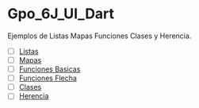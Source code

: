 # Gpo_6J_UI_Dart
Ejemplos de Listas Mapas Funciones Clases y Herencia.
- [ ] [Listas](https://dartpad.dartlang.org/fdf75ec017f5f9ee174c0990cb7389d2)
- [ ] [Mapas](https://dartpad.dartlang.org/de6d41d04318f8978c5c4f3c3978e582)
- [ ] [Funciones Basicas](https://dartpad.dartlang.org/768631f299b0214c36d6f9afc436b001)
- [ ] [Funciones Flecha](https://dartpad.dartlang.org/316106ed72217df9530eb1ce54f87dcd)
- [ ] [Clases](https://dartpad.dartlang.org/522ac99c2e9ede16ec709d8b4e029105)
- [ ] [Herencia](https://dartpad.dartlang.org/3aebc26e04ca111257780e962a97acba)
